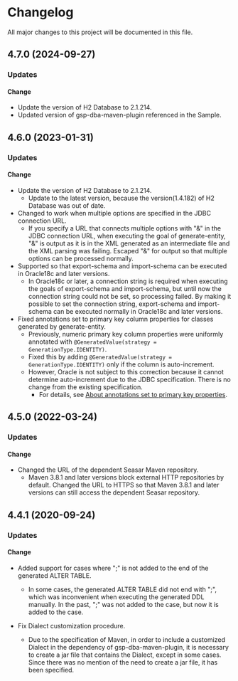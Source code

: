 # Changelog

All major changes to this project will be documented in this file.

## 4.7.0 (2024-09-27)
### Updates
#### Change
- Update the version of H2 Database to 2.1.214.
- Updated version of gsp-dba-maven-plugin referenced in the Sample.

## 4.6.0 (2023-01-31)
### Updates
#### Change
- Update the version of H2 Database to 2.1.214.
  - Update to the latest version, because the version(1.4.182) of H2 Database was out of date.
- Changed to work when multiple options are specified in the JDBC connection URL.
  - If you specify a URL that connects multiple options with "&" in the JDBC connection URL, when executing the goal of generate-entity, "&" is output as it is in the XML generated as an intermediate file and the XML parsing was failing. Escaped "&" for output so that multiple options can be processed normally.
- Supported so that export-schema and import-schema can be executed in Oracle18c and later versions.
  - In Oracle18c or later, a connection string is required when executing the goals of export-schema and import-schema, but until now the connection string could not be set, so processing failed. By making it possible to set the connection string, export-schema and import-schema can be executed normally in Oracle18c and later versions.
- Fixed annotations set to primary key column properties for classes generated by generate-entity.
    - Previously, numeric primary key column properties were uniformly annotated with `@GeneratedValue(strategy = GenerationType.IDENTITY)`.
    - Fixed this by adding `@GeneratedValue(strategy = GenerationType.IDENTITY)` only if the column is auto-increment.
    - However, Oracle is not subject to this correction because it cannot determine auto-increment due to the JDBC specification. There is no change from the existing specification.
        - For details, see [About annotations set to primary key properties](recipe/spec-generatedEntity.md#about-annotations-set-to-primary-key-properties).

## 4.5.0 (2022-03-24)
### Updates
#### Change
- Changed the URL of the dependent Seasar Maven repository.
  - Maven 3.8.1 and later versions block external HTTP repositories by default.
    Changed the URL to HTTPS so that Maven 3.8.1 and later versions can still access the dependent Seasar repository.

## 4.4.1 (2020-09-24)
### Updates
#### Change
- Added support for cases where ";" is not added to the end of the generated ALTER TABLE.
  - In some cases, the generated ALTER TABLE did not end with ";", which was inconvenient when executing the generated DDL manually.
    In the past, ";" was not added to the case, but now it is added to the case.

- Fix Dialect customization procedure.
  - Due to the specification of Maven, in order to include a customized Dialect in the dependency of gsp-dba-maven-plugin, it is necessary to create a jar file that contains the Dialect, except in some cases.
    Since there was no mention of the need to create a jar file, it has been specified.
